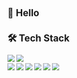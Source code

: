 ## 👋 Hello

## 🛠 Tech Stack

<a href="#"><img src="https://img.shields.io/badge/Java-000000?style=flat-plastic&logo=java&logoColor=007396"/></a>
<a href="#"><img src="https://img.shields.io/badge/Mysql-000000?style=flat-plastic&logo=MariaDB Foundation&logoColor=blue"/></a><br />
<a href="#"><img src="https://img.shields.io/badge/HTML-000000?style=flat-plastic&logo=HTML5&logoColor=E34F26"/></a>
<a href="#"><img src="https://img.shields.io/badge/CSS-000000?style=flat-plastic&logo=CSS3&logoColor=1572B6"/></a>
<a href="#"><img src="https://img.shields.io/badge/JavaScript-000000?style=flat-plastic&logo=JavaScript&logoColor=F7DF1E"/></a>
<a href="#"><img src="https://img.shields.io/badge/jQuery-000000?style=flat-plastic&logo=jquery&logoColor=0769AD"></a>
<a href="#"><img src="https://img.shields.io/badge/Adobe Photoshop-000000?style=flat-square&logo=AdobePhotoshop&logoColor=31A8FF"/></a>
<a href="#"><img src="https://img.shields.io/badge/Adobe Illustrator-000000?style=flat-square&logo=Adobe Illustrator&logoColor=FF9A00"/></a>
